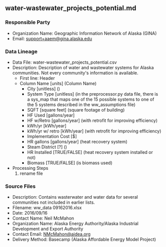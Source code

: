 ## water-wastewater_projects_potential.md

### Responsible Party
  * Organization Name: Geographic Information Network of Alaska (GINA)
  * Email: support+aaem@gina.alaska.edu

### Data Lineage
  * Data File: water-wastewater_projects_potential.csv
  * Description: Description of water and wastewater systems for Alaska communities.  Not every community's information is available.
    * First line: Header
    * Column Name [units] (Column Name)
      * City [unitless] ()
      * System Type [unitless] (in the preprocessor.py data file, there is a sys_map that maps one of the 15 possible systems to one of the 5 systems described in the ww_assumptions file)
      * SQFT [square feet] (square footage of building)
      * HF Used [gallons/year]
      * HF w/Retro [gallons/year] (with retrofit for improving efficiency)
      * kWh/yr [kWh/year]
      * kWh/yr w/ retro [kWh/year] (with retrofit for improving efficiency)
      * Implementation Cost [$]
      * HR gallons [gallons/year] (heat recovery system)
      * Steam District [?] ()
      * HR Installed [TRUE/FALSE] (heat recovery system installed or not)
      * Biomass [TRUE/FALSE] (is biomass used)
  * Processing Steps
    1. rename file

### Source Files
  * Description: Contains wasterwater and water data for several communities not included in earlier lists.
  * Filename: ww_data 09162016.xlsx
  * Date: 2016/09/16
  * Contact Name: Neil McMahon
  * Organization Name: Alaska Energy Authority/Alaska Industrial Development and Export Authority
  * Contact Email: NMcMahon@aidea.org
  * Delivery Method: Basecamp (Alaska Affordable Energy Model Project)
